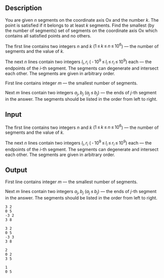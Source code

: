 ## Description

<div><p>You are given <span class="tex-span"><i>n</i></span> segments on the coordinate axis <span class="tex-font-style-tt">Ox</span> and the number <span class="tex-span"><i>k</i></span>. The point is <span class="tex-font-style-it">satisfied</span> if it belongs to at least <span class="tex-span"><i>k</i></span> segments. Find the smallest (by the number of segments) set of segments on the coordinate axis <span class="tex-font-style-tt">Ox</span> which contains all <span class="tex-font-style-it">satisfied</span> points and no others.</p></div><div class="input-specification"><p>The first line contains two integers <span class="tex-span"><i>n</i></span> and <span class="tex-span"><i>k</i></span> (<span class="tex-span">1 ≤ <i>k</i> ≤ <i>n</i> ≤ 10<sup class="upper-index">6</sup></span>) — the number of segments and the value of <span class="tex-span"><i>k</i></span>.</p><p>The next <span class="tex-span"><i>n</i></span> lines contain two integers <span class="tex-span"><i>l</i><sub class="lower-index"><i>i</i></sub>, <i>r</i><sub class="lower-index"><i>i</i></sub></span> (<span class="tex-span"> - 10<sup class="upper-index">9</sup> ≤ <i>l</i><sub class="lower-index"><i>i</i></sub> ≤ <i>r</i><sub class="lower-index"><i>i</i></sub> ≤ 10<sup class="upper-index">9</sup></span>) each — the endpoints of the <span class="tex-span"><i>i</i></span>-th segment. The segments can degenerate and intersect each other. The segments are given in arbitrary order.</p></div><div class="output-specification"><p>First line contains integer <span class="tex-span"><i>m</i></span> — the smallest number of segments.</p><p>Next <span class="tex-span"><i>m</i></span> lines contain two integers <span class="tex-span"><i>a</i><sub class="lower-index"><i>j</i></sub>, <i>b</i><sub class="lower-index"><i>j</i></sub></span> (<span class="tex-span"><i>a</i><sub class="lower-index"><i>j</i></sub> ≤ <i>b</i><sub class="lower-index"><i>j</i></sub></span>) — the ends of <span class="tex-span"><i>j</i></span>-th segment in the answer. The segments should be listed in the order from left to right.</p></div>

## Input

<p>The first line contains two integers <span class="tex-span"><i>n</i></span> and <span class="tex-span"><i>k</i></span> (<span class="tex-span">1 ≤ <i>k</i> ≤ <i>n</i> ≤ 10<sup class="upper-index">6</sup></span>) — the number of segments and the value of <span class="tex-span"><i>k</i></span>.</p><p>The next <span class="tex-span"><i>n</i></span> lines contain two integers <span class="tex-span"><i>l</i><sub class="lower-index"><i>i</i></sub>, <i>r</i><sub class="lower-index"><i>i</i></sub></span> (<span class="tex-span"> - 10<sup class="upper-index">9</sup> ≤ <i>l</i><sub class="lower-index"><i>i</i></sub> ≤ <i>r</i><sub class="lower-index"><i>i</i></sub> ≤ 10<sup class="upper-index">9</sup></span>) each — the endpoints of the <span class="tex-span"><i>i</i></span>-th segment. The segments can degenerate and intersect each other. The segments are given in arbitrary order.</p>

## Output

<p>First line contains integer <span class="tex-span"><i>m</i></span> — the smallest number of segments.</p><p>Next <span class="tex-span"><i>m</i></span> lines contain two integers <span class="tex-span"><i>a</i><sub class="lower-index"><i>j</i></sub>, <i>b</i><sub class="lower-index"><i>j</i></sub></span> (<span class="tex-span"><i>a</i><sub class="lower-index"><i>j</i></sub> ≤ <i>b</i><sub class="lower-index"><i>j</i></sub></span>) — the ends of <span class="tex-span"><i>j</i></span>-th segment in the answer. The segments should be listed in the order from left to right.</p>





```input1
3 2
0 5
-3 2
3 8

```




```input2
3 2
0 5
-3 3
3 8

```




```output1
2
0 2
3 5

```




```output2
1
0 5

```


